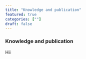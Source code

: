```yaml
---
title: "Knowledge and publication"
featured: true
categories: [""]
draft: false
---
```


### Knowledge and publication

Hii
